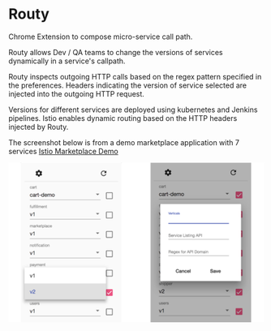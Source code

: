 # Routy

Chrome Extension to compose micro-service call path.

Routy allows Dev / QA teams to change the versions of services dynamically in a service's callpath.

Routy inspects outgoing HTTP calls based on the regex pattern specified in the preferences. Headers indicating the version of service selected are injected into the outgoing HTTP request.

Versions for different services are deployed using kubernetes and Jenkins pipelines. Istio enables dynamic routing based on the HTTP headers injected by Routy.

The screenshot below is from a demo marketplace application with 7 services [Istio Marketplace Demo](https://github.com/hemanthmalla/istio-marketplace-demo)

![Routy](/images/routy_screenshot.png "Routy Screens")
